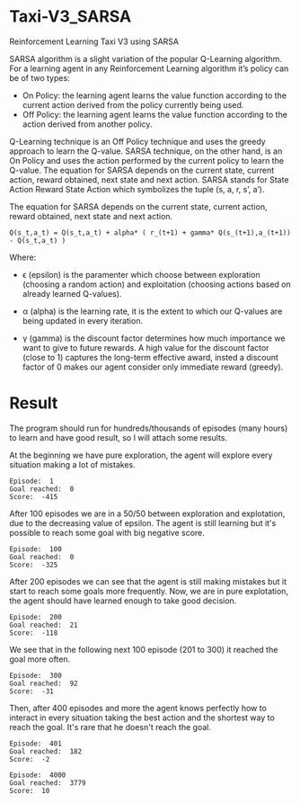 # Taxi-V3_SARSA
Reinforcement Learning Taxi V3 using SARSA

SARSA algorithm is a slight variation of the popular Q-Learning algorithm. For a learning agent in any Reinforcement Learning algorithm it’s policy can be of two types:

- On Policy: the learning agent learns the value function according to the current action derived from the policy currently being used. 
- Off Policy: the learning agent learns the value function according to the action derived from another policy. 


Q-Learning technique is an Off Policy technique and uses the greedy approach to learn the Q-value. SARSA technique, on the other hand, is an On Policy and uses the action performed by the current policy to learn the Q-value.
The equation for SARSA depends on the current state, current action, reward obtained, next state and next action. SARSA stands for State Action Reward State Action which symbolizes the tuple (s, a, r, s’, a’).


The equation for SARSA depends on the current state, current action, reward obtained, next state and next action.

    Q(s_t,a_t) = Q(s_t,a_t) + alpha* ( r_(t+1) + gamma* Q(s_(t+1),a_(t+1)) - Q(s_t,a_t) )


Where:

- ϵ (epsilon) is the paramenter which choose between exploration (choosing a random action) and exploitation (choosing actions based on already learned Q-values). 

- α (alpha) is the learning rate, it is the extent to which our Q-values are being updated in every iteration.

- γ (gamma) is the discount factor  determines how much importance we want to give to future rewards. A high value for the discount factor (close to 1) captures the long-term effective award, insted a discount factor of 0 makes our agent consider only immediate reward (greedy).



# Result
The program should run for hundreds/thousands of episodes (many hours) to learn and have good result, so I will attach some results.

At the beginning we have pure exploration, the agent will explore every situation making a lot of mistakes.

    Episode:  1
    Goal reached:  0
    Score:  -415

After 100 episodes we are in a 50/50 between exploration and explotation, due to the decreasing value of epsilon. The agent is still learning but it's possible to reach some goal with big negative score.

    Episode:  100
    Goal reached:  0
    Score:  -325

After 200 episodes we can see that the agent is still making mistakes but it start to reach some goals more frequently. Now, we are in pure explotation, the agent should have learned enough to take good decision.

    Episode:  200
    Goal reached:  21
    Score:  -118

We see that in the following next 100 episode (201 to 300) it reached the goal more often.

    Episode:  300
    Goal reached:  92
    Score:  -31

Then, after 400 episodes and more the agent knows perfectly how to interact in every situation taking the best action and the shortest way to reach the goal. It's rare that he doesn't reach the goal.

    Episode:  401
    Goal reached:  182
    Score:  -2

    Episode:  4000
    Goal reached:  3779
    Score:  10
